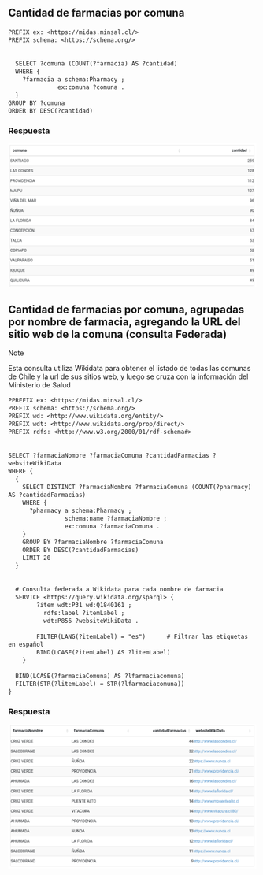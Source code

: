 ## Cantidad de farmacias por comuna
```
PREFIX ex: <https://midas.minsal.cl/>
PREFIX schema: <https://schema.org/>


  SELECT ?comuna (COUNT(?farmacia) AS ?cantidad)
  WHERE {
    ?farmacia a schema:Pharmacy ;
              ex:comuna ?comuna .
  }
GROUP BY ?comuna
ORDER BY DESC(?cantidad)
```
### Respuesta
![Respuesta Query 1](./img/queryF1.png)

## Cantidad de farmacias por comuna, agrupadas por nombre de farmacia, agregando la URL del sitio web de la comuna (consulta Federada)
> [!NOTE]
> Esta consulta utiliza Wikidata para obtener el listado de todas las comunas de Chile y la url de sus sitios web, y luego se cruza con la información del Ministerio de Salud
```
PPREFIX ex: <https://midas.minsal.cl/>
PREFIX schema: <https://schema.org/>
PREFIX wd: <http://www.wikidata.org/entity/>
PREFIX wdt: <http://www.wikidata.org/prop/direct/>
PREFIX rdfs: <http://www.w3.org/2000/01/rdf-schema#>


SELECT ?farmaciaNombre ?farmaciaComuna ?cantidadFarmacias ?websiteWikiData 
WHERE {
  {
    SELECT DISTINCT ?farmaciaNombre ?farmaciaComuna (COUNT(?pharmacy) AS ?cantidadFarmacias)
    WHERE {
      ?pharmacy a schema:Pharmacy ;
                schema:name ?farmaciaNombre ;
                ex:comuna ?farmaciaComuna .
    }
    GROUP BY ?farmaciaNombre ?farmaciaComuna
    ORDER BY DESC(?cantidadFarmacias)
    LIMIT 20
  }


  # Consulta federada a Wikidata para cada nombre de farmacia
  SERVICE <https://query.wikidata.org/sparql> {
    	?item wdt:P31 wd:Q1840161 ;
          rdfs:label ?itemLabel ;
          wdt:P856 ?websiteWikiData .
  
        FILTER(LANG(?itemLabel) = "es")      # Filtrar las etiquetas en español
        BIND(LCASE(?itemLabel) AS ?litemLabel) 
    }
  
  BIND(LCASE(?farmaciaComuna) AS ?lfarmaciacomuna)
  FILTER(STR(?litemLabel) = STR(?lfarmaciacomuna))
}

```
### Respuesta
![Respuesta Query 2](./img/queryF2.png)
